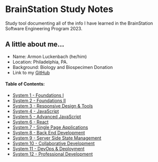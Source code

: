 # BrainStation Study Notes
Study tool documenting all of the info I have learned in the BrainStation Software Engineering Program 2023.

## A little about me...

- Name: Armon Luckenbach (he/him)
- Location: Philadelphia, PA.
- Background: Biology and Biospecimen Donation
- Link to my [GitHub](https://github.com/armonluck)

#### Table of Contents: 

- [System 1 - Foundations I](./systems/system-1/system1.md)
- [System 2 - Foundations II](./system2.md)
- [System 3 - Responsive Design & Tools](./system3.md)
- [System 4 - JavaScript](./system4.md)
- [System 5 - Advanced JavaScript](./system5.md)
- [System 6 - React](./system6.md)
- [System 7 - Single Page Applications](./system7.md)
- [System 8 - Back End Development](./system8.md)
- [System 9 - Server Side State Management](./system9.md)
- [System 10 - Collaborative Development](./system10.md)
- [System 11 - DevOps & Deployment](./system11.md)
- [System 12 - Professional Development](./system12.md)
